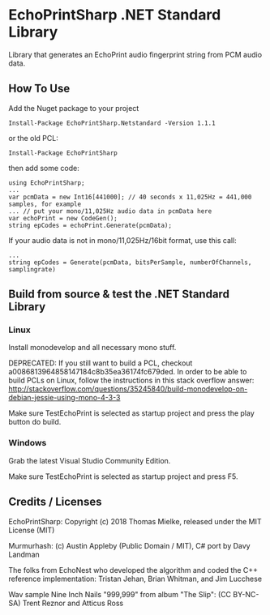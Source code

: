 # EchoPrintSharp .NET Standard Library

Library that generates an EchoPrint audio fingerprint string from PCM audio data.

## How To Use

Add the Nuget package to your project 

    Install-Package EchoPrintSharp.Netstandard -Version 1.1.1

or the old PCL:

    Install-Package EchoPrintSharp
 
then add some code:

    using EchoPrintSharp;
    ...
    var pcmData = new Int16[441000]; // 40 seconds x 11,025Hz = 441,000 samples, for example
    ... // put your mono/11,025Hz audio data in pcmData here
    var echoPrint = new CodeGen();
    string epCodes = echoPrint.Generate(pcmData);

If your audio data is not in mono/11,025Hz/16bit format, use this call:

    ...
    string epCodes = Generate(pcmData, bitsPerSample, numberOfChannels, samplingrate)

## Build from source & test the .NET Standard Library

### Linux

Install monodevelop and all necessary mono stuff.

DEPRECATED: If you still want to build a PCL, checkout a0086813964858147184c8b35ea36174fc679ded. In order to be able to build PCLs on Linux, follow the instructions in this stack overflow answer: http://stackoverflow.com/questions/35245840/build-monodevelop-on-debian-jessie-using-mono-4-3-3

Make sure TestEchoPrint is selected as startup project and press the play button do build.

### Windows

Grab the latest Visual Studio Community Edition. 

Make sure TestEchoPrint is selected as startup project and press F5.
 
## Credits / Licenses

EchoPrintSharp: Copyright (c) 2018 Thomas Mielke, released under the MIT License (MIT)

Murmurhash: (c) Austin Appleby (Public Domain / MIT), C# port by Davy Landman

The folks from EchoNest who developed the algorithm and coded the C++ reference implementation: Tristan Jehan, Brian Whitman, and Jim Lucchese

Wav sample Nine Inch Nails "999,999" from album "The Slip": (CC BY-NC-SA) Trent Reznor and Atticus Ross 
